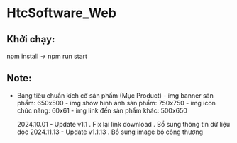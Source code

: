 # HtcSoftware_Web

## Khởi chạy:

npm install -> npm run start

## Note:

- Bảng tiêu chuẩn kích cỡ sản phẩm (Mục Product) - img banner sản phẩm: 650x500 - img show hình ảnh sản phẩm: 750x750 - img icon chức năng: 60x61 - img link đến sản phẩm khác: 500x650

  2024.10.01 - Update v1.1
  . Fix lại link download
  . Bổ sung thông tin dữ liệu đọc
  2024.11.13 - Update v1.1.13
  . Bổ sung image bộ công thương
